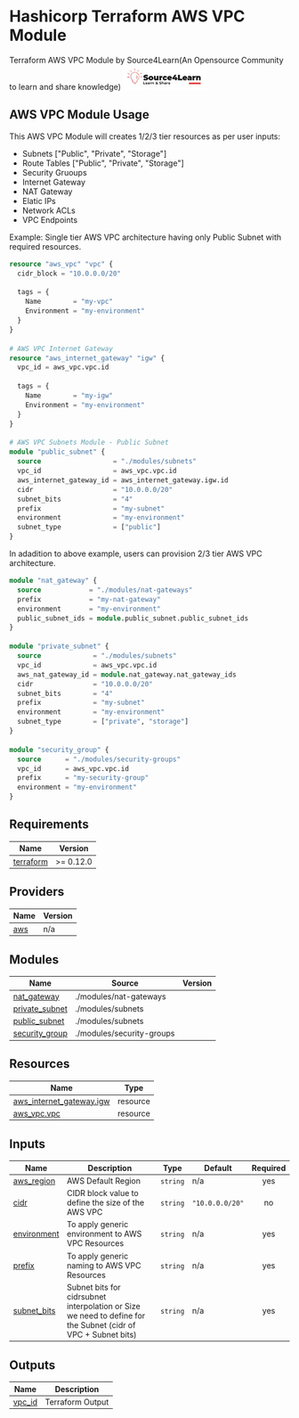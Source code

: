 # Hashicorp Terraform AWS VPC Module
Terraform AWS VPC Module by Source4Learn(An Opensource Community to learn and share knowledge)
![s4l](s4l.png "Source4Learn")

## AWS VPC Module Usage
This AWS VPC Module will creates 1/2/3 tier resources as per user inputs:
- Subnets ["Public", "Private", "Storage"]
- Route Tables ["Public", "Private", "Storage"]
- Security Gruoups
- Internet Gateway
- NAT Gateway
- Elatic IPs
- Network ACLs
- VPC Endpoints

Example: Single tier AWS VPC architecture having only Public Subnet with required resources.

```terraform
resource "aws_vpc" "vpc" {
  cidr_block = "10.0.0.0/20"

  tags = {
    Name        = "my-vpc"
    Environment = "my-environment"
  }
}

# AWS VPC Internet Gateway
resource "aws_internet_gateway" "igw" {
  vpc_id = aws_vpc.vpc.id

  tags = {
    Name        = "my-igw"
    Environment = "my-environment"
  }
}

# AWS VPC Subnets Module - Public Subnet
module "public_subnet" {
  source                  = "./modules/subnets"
  vpc_id                  = aws_vpc.vpc.id
  aws_internet_gateway_id = aws_internet_gateway.igw.id
  cidr                    = "10.0.0.0/20"
  subnet_bits             = "4"
  prefix                  = "my-subnet"
  environment             = "my-environment"
  subnet_type             = ["public"]
}
```

In adadition to above example, users can provision 2/3 tier AWS VPC architecture.

```terraform
module "nat_gateway" {
  source            = "./modules/nat-gateways"
  prefix            = "my-nat-gateway"
  environment       = "my-environment"
  public_subnet_ids = module.public_subnet.public_subnet_ids
}

module "private_subnet" {
  source             = "./modules/subnets"
  vpc_id             = aws_vpc.vpc.id
  aws_nat_gateway_id = module.nat_gateway.nat_gateway_ids
  cidr               = "10.0.0.0/20"
  subnet_bits        = "4"
  prefix             = "my-subnet"
  environment        = "my-environment"
  subnet_type        = ["private", "storage"]
}

module "security_group" {
  source      = "./modules/security-groups"
  vpc_id      = aws_vpc.vpc.id
  prefix      = "my-security-group"
  environment = "my-environment"
}
```

## Requirements

| Name | Version |
|------|---------|
| <a name="requirement_terraform"></a> [terraform](#requirement\_terraform) | >= 0.12.0 |

## Providers

| Name | Version |
|------|---------|
| <a name="provider_aws"></a> [aws](#provider\_aws) | n/a |

## Modules

| Name | Source | Version |
|------|--------|---------|
| <a name="module_nat_gateway"></a> [nat\_gateway](#module\_nat\_gateway) | ./modules/nat-gateways |  |
| <a name="module_private_subnet"></a> [private\_subnet](#module\_private\_subnet) | ./modules/subnets |  |
| <a name="module_public_subnet"></a> [public\_subnet](#module\_public\_subnet) | ./modules/subnets |  |
| <a name="module_security_group"></a> [security\_group](#module\_security\_group) | ./modules/security-groups |  |

## Resources

| Name | Type |
|------|------|
| [aws_internet_gateway.igw](https://registry.terraform.io/providers/hashicorp/aws/latest/docs/resources/internet_gateway) | resource |
| [aws_vpc.vpc](https://registry.terraform.io/providers/hashicorp/aws/latest/docs/resources/vpc) | resource |

## Inputs

| Name | Description | Type | Default | Required |
|------|-------------|------|---------|:--------:|
| <a name="input_aws_region"></a> [aws\_region](#input\_aws\_region) | AWS Default Region | `string` | n/a | yes |
| <a name="input_cidr"></a> [cidr](#input\_cidr) | CIDR block value to define the size of the AWS VPC | `string` | `"10.0.0.0/20"` | no |
| <a name="input_environment"></a> [environment](#input\_environment) | To apply generic environment to AWS VPC Resources | `string` | n/a | yes |
| <a name="input_prefix"></a> [prefix](#input\_prefix) | To apply generic naming to AWS VPC Resources | `string` | n/a | yes |
| <a name="input_subnet_bits"></a> [subnet\_bits](#input\_subnet\_bits) | Subnet bits for cidrsubnet interpolation or Size we need to define for the Subnet (cidr of VPC + Subnet bits) | `string` | n/a | yes |

## Outputs

| Name | Description |
|------|-------------|
| <a name="output_vpc_id"></a> [vpc\_id](#output\_vpc\_id) | Terraform Output |
